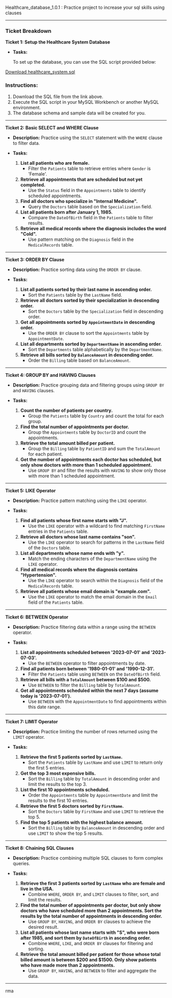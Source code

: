 Healthcare_database_1.0.1 : Practice project to increase your sql skills using clauses

---

### Ticket Breakdown

**Ticket 1: Setup the Healthcare System Database**

- **Tasks:**
  
  To set up the database, you can use the SQL script provided below:

[Download healthcare_system.sql](https://raw.githubusercontent.com/RaheemAbol/healthcareDB/main/healthcare_system.sql?token=GHSAT0AAAAAACVNBX64732CXQWRPODGUQBOZVYYVQA)

### Instructions:

1. Download the SQL file from the link above.
2. Execute the SQL script in your MySQL Workbench or another MySQL environment.
3. The database schema and sample data will be created for you.

---

**Ticket 2: Basic SELECT and WHERE Clause**

- **Description:** Practice using the `SELECT` statement with the `WHERE` clause to filter data.
  
- **Tasks:**
  1. **List all patients who are female.**
     - Filter the `Patients` table to retrieve entries where `Gender` is 'Female'.
  2. **Retrieve all appointments that are scheduled but not yet completed.**
     - Use the `Status` field in the `Appointments` table to identify scheduled appointments.
  3. **Find all doctors who specialize in "Internal Medicine".**
     - Query the `Doctors` table based on the `Specialization` field.
  4. **List all patients born after January 1, 1985.**
     - Compare the `DateOfBirth` field in the `Patients` table to filter results.
  5. **Retrieve all medical records where the diagnosis includes the word "Cold".**
     - Use pattern matching on the `Diagnosis` field in the `MedicalRecords` table.

---

**Ticket 3: ORDER BY Clause**

- **Description:** Practice sorting data using the `ORDER BY` clause.
  
- **Tasks:**
  1. **List all patients sorted by their last name in ascending order.**
     - Sort the `Patients` table by the `LastName` field.
  2. **Retrieve all doctors sorted by their specialization in descending order.**
     - Sort the `Doctors` table by the `Specialization` field in descending order.
  3. **Get all appointments sorted by `AppointmentDate` in descending order.**
     - Use the `ORDER BY` clause to sort the `Appointments` table by `AppointmentDate`.
  4. **List all departments sorted by `DepartmentName` in ascending order.**
     - Sort the `Departments` table alphabetically by the `DepartmentName`.
  5. **Retrieve all bills sorted by `BalanceAmount` in descending order.**
     - Order the `Billing` table based on `BalanceAmount`.

---

**Ticket 4: GROUP BY and HAVING Clauses**

- **Description:** Practice grouping data and filtering groups using `GROUP BY` and `HAVING` clauses.
  
- **Tasks:**
  1. **Count the number of patients per country.**
     - Group the `Patients` table by `Country` and count the total for each group.
  2. **Find the total number of appointments per doctor.**
     - Group the `Appointments` table by `DoctorID` and count the appointments.
  3. **Retrieve the total amount billed per patient.**
     - Group the `Billing` table by `PatientID` and sum the `TotalAmount` for each patient.
  4. **Get the number of appointments each doctor has scheduled, but only show doctors with more than 1 scheduled appointment.**
     - Use `GROUP BY` and filter the results with `HAVING` to show only those with more than 1 scheduled appointment.


---

**Ticket 5: LIKE Operator**

- **Description:** Practice pattern matching using the `LIKE` operator.
  
- **Tasks:**
  1. **Find all patients whose first name starts with "J".**
     - Use the `LIKE` operator with a wildcard to find matching `FirstName` entries in the `Patients` table.
  2. **Retrieve all doctors whose last name contains "son".**
     - Use the `LIKE` operator to search for patterns in the `LastName` field of the `Doctors` table.
  3. **List all departments whose name ends with "y".**
     - Match the ending characters of the `DepartmentName` using the `LIKE` operator.
  4. **Find all medical records where the diagnosis contains "Hypertension".**
     - Use the `LIKE` operator to search within the `Diagnosis` field of the `MedicalRecords` table.
  5. **Retrieve all patients whose email domain is "example.com".**
     - Use the `LIKE` operator to match the email domain in the `Email` field of the `Patients` table.

---

**Ticket 6: BETWEEN Operator**

- **Description:** Practice filtering data within a range using the `BETWEEN` operator.
  
- **Tasks:**
  1. **List all appointments scheduled between '2023-07-01' and '2023-07-03'.**
     - Use the `BETWEEN` operator to filter appointments by date.
  2. **Find all patients born between '1980-01-01' and '1990-12-31'.**
     - Filter the `Patients` table using `BETWEEN` on the `DateOfBirth` field.
  3. **Retrieve all bills with a `TotalAmount` between $100 and $500.**
     - Use `BETWEEN` to filter the `Billing` table by `TotalAmount`.
  4. **Get all appointments scheduled within the next 7 days (assume today is '2023-07-01').**
     - Use `BETWEEN` with the `AppointmentDate` to find appointments within this date range.
 

---

**Ticket 7: LIMIT Operator**

- **Description:** Practice limiting the number of rows returned using the `LIMIT` operator.
  
- **Tasks:**
  1. **Retrieve the first 5 patients sorted by `LastName`.**
     - Sort the `Patients` table by `LastName` and use `LIMIT` to return only the first 5 entries.
  2. **Get the top 3 most expensive bills.**
     - Sort the `Billing` table by `TotalAmount` in descending order and limit the results to the top 3.
  3. **List the first 10 appointments scheduled.**
     - Order the `Appointments` table by `AppointmentDate` and limit the results to the first 10 entries.
  4. **Retrieve the first 5 doctors sorted by `FirstName`.**
     - Sort the `Doctors` table by `FirstName` and use `LIMIT` to retrieve the top 5.
  5. **Find the top 5 patients with the highest balance amount.**
     - Sort the `Billing` table by `BalanceAmount` in descending order and use `LIMIT` to show the top 5 results.

---

**Ticket 8: Chaining SQL Clauses**

- **Description:** Practice combining multiple SQL clauses to form complex queries.
  
- **Tasks:**
  1. **Retrieve the first 3 patients sorted by `LastName` who are female and live in the USA.**
     - Combine `WHERE`, `ORDER BY`, and `LIMIT` clauses to filter, sort, and limit the results.
  2. **Find the total number of appointments per doctor, but only show doctors who have scheduled more than 2 appointments. Sort the results by the total number of appointments in descending order.**
     - Use `GROUP BY`, `HAVING`, and `ORDER BY` clauses to achieve the desired result.
  3. **List all patients whose last name starts with "S", who were born after 1985, and sort them by `DateOfBirth` in ascending order.**
     - Combine `WHERE`, `LIKE`, and `ORDER BY` clauses for filtering and sorting.
  4. **Retrieve the total amount billed per patient for those whose total billed amount is between $200 and $1500. Only show patients who have made more than 2 appointments.**
     - Use `GROUP BY`, `HAVING`, and `BETWEEN` to filter and aggregate the data.


---
rma
